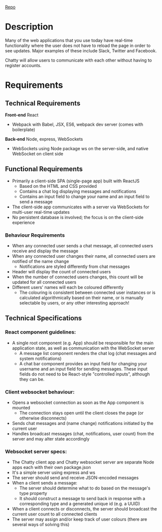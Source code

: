 [Repo](https://github.com/vshibukawa/chatty-app)

# Description

Many of the web applications that you use today have real-time functionality where the user does not have to reload the page in order to see updates. Major examples of these include Slack, Twitter and Facebook.

Chatty will allow users to communicate with each other without having to register accounts. 

# Requirements

## Technical Requirements

**Front-end**
React
- Webpack with Babel, JSX, ES6, webpack dev server (comes with boilerplate)

**Back-end**
Node, express, WebSockets
- WebSockets using Node package ws on the server-side, and native WebSocket on client side

## Functional Requirements

- Primarily a client-side SPA (single-page app) built with ReactJS
  - Based on the HTML and CSS provided
  - Contains a chat log displaying messages and notifications
  - Contains an input field to change your name and an input field to send a message
- The client-side app communicates with a server via WebSockets for multi-user real-time updates
- No persistent database is involved; the focus is on the client-side experience

### Behaviour Requirements
- When any connected user sends a chat message, all connected users receive and display the message
- When any connected user changes their name, all connected users are notified of the name change
  - Notifications are styled differently from chat messages
- Header will display the count of connected users
- When the number of connected users changes, this count will be updated for all connected users
- Different users' names will each be coloured differently
  - The colouring is consistent between connected user instances or is calculated algorithmically based on their name, or is manually selectable by users, or any other interesting approach!

## Technical Specifications

### React component guidelines:

- A single root component (e.g. App) should be responsible for the main application state, as well as communication with the WebSocket server
  - A message list component renders the chat log (chat messages and system notifications)
  - A chat bar component provides an input field for changing your username and an input field for sending messages. These input fields do not need to be React-style "controlled inputs", although they can be.

### Client websocket behaviour:

- Opens a websocket connection as soon as the App component is mounted
  - The connection stays open until the client closes the page (or otherwise disconnects)
- Sends chat messages and (name change) notifications initiated by the current user
- Handles broadcast messages (chat, notifications, user count) from the server and may alter state accordingly

### Websocket server specs:

- The Chatty client app and Chatty websocket server are separate Node apps each with their own package.json
- It's a simple server using express and ws
- The server should send and receive JSON-encoded messages
- When a client sends a message:
  - The server should determine what to do based on the message's type property
  - It should construct a message to send back in response with a corresponding type and a generated unique id (e.g. a UUID)
- When a client connects or disconnects, the server should broadcast the current user count to all connected clients
- The server may assign and/or keep track of user colours (there are several ways of solving this)

